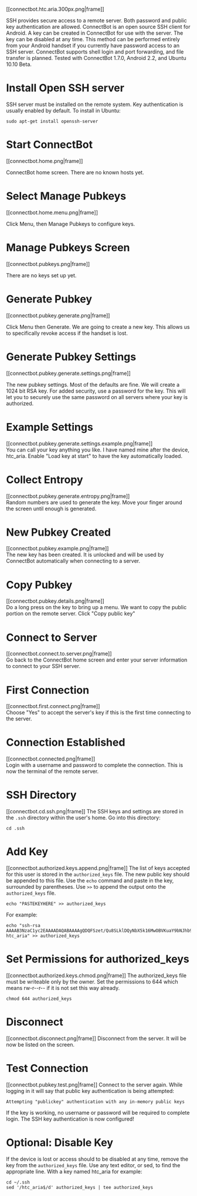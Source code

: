 [[connectbot.htc.aria.300px.png|frame]]


SSH provides secure access to a remote server. Both password and public key authentication are allowed. ConnectBot is an open source SSH client for Android. A key can be created in ConnectBot for use with the server. The key can be disabled at any time. This method can be performed entirely from your Android handset if you currently have password access to an SSH server. ConnectBot supports shell login and port forwarding, and file transfer is planned. Tested with ConnectBot 1.7.0, Android 2.2, and Ubuntu 10.10 Beta.

# Install Open SSH server
SSH server must be installed on the remote system. Key authentication is usually enabled by default. To install in Ubuntu:
```
sudo apt-get install openssh-server
```

# Start ConnectBot
[[connectbot.home.png|frame]]

ConnectBot home screen. There are no known hosts yet.

# Select Manage Pubkeys
[[connectbot.home.menu.png|frame]]

Click Menu, then Manage Pubkeys to configure keys.

# Manage Pubkeys Screen
[[connectbot.pubkeys.png|frame]]

There are no keys set up yet.

# Generate Pubkey
[[connectbot.pubkey.generate.png|frame]]

Click Menu then Generate. We are going to create a new key. This allows us to specifically revoke access if the handset is lost.

# Generate Pubkey Settings
[[connectbot.pubkey.generate.settings.png|frame]]

The new pubkey settings. Most of the defaults are fine. We will create a 1024 bit RSA key. For added security, use a password for the key. This will let you to securely use the same password on all servers where your key is authorized.

# Example Settings
[[connectbot.pubkey.generate.settings.example.png|frame]]  
You can call your key anything you like. I have named mine after the device, htc_aria. Enable "Load key at start" to have the key automatically loaded.

# Collect Entropy
[[connectbot.pubkey.generate.entropy.png|frame]]  
Random numbers are used to generate the key. Move your finger around the screen until enough is generated.

# New Pubkey Created
[[connectbot.pubkey.example.png|frame]]  
The new key has been created. It is unlocked and will be used by ConnectBot automatically when connecting to a server.

# Copy Pubkey
[[connectbot.pubkey.details.png|frame]]  
Do a long press on the key to bring up a menu. We want to copy the public portion on the remote server. Click "Copy public key"

# Connect to Server
[[connectbot.connect.to.server.png|frame]]  
Go back to the ConnectBot home screen and enter your server information to connect to your SSH server.

# First Connection
[[connectbot.first.connect.png|frame]]  
Choose "Yes" to accept the server's key if this is the first time connecting to the server.

# Connection Established
[[connectbot.connected.png|frame]]  
Login with a username and password to complete the connection. This is now the terminal of the remote server.


# SSH Directory
[[connectbot.cd.ssh.png|frame]]
The SSH keys and settings are stored in the `.ssh` directory within the user's home. Go into this directory:
```
cd .ssh
```

# Add Key
[[connectbot.authorized.keys.append.png|frame]]
The list of keys accepted for this user is stored in the `authorized_keys` file. The new public key should be appended to this file. Use the `echo` command and paste in the key, surrounded by parentheses. Use `>>` to append the output onto the `authorized_keys` file.
```
echo "PASTEKEYHERE" >> authorized_keys
```
For example:
```
echo "ssh-rsa AAAAB3NzaC1yc2EAAAADAQABAAAAgQDQFSzet/Qu8SLklDQyNbX5k16MwOBVKuaY9bNJhb99BkIRIVbNpr61eHUG3gP6haNC6qreTbpHscq4AQV21gLvCgVmHsTci0QAK44weFyDzVwIBFH9uUN+f/k2NTY9zV8FaBqK9CW8hS2f50EB38mGYvE7/0/S1u7/jtxnKqwAgw== htc_aria" >> authorized_keys
```

# Set Permissions for authorized_keys
[[connectbot.authorized.keys.chmod.png|frame]]
The authorized_keys file must be writeable only by the owner. Set the permissions to 644 which means rw-r--r-- if it is not set this way already.
```
chmod 644 authorized_keys
```

# Disconnect
[[connectbot.disconnect.png|frame]]
Disconnect from the server. It will be now be listed on the screen.

# Test Connection
[[connectbot.pubkey.test.png|frame]]
Connect to the server again. While logging in it will say that public key authentication is being attempted:
```
Attempting "publickey" authentication with any in-memory public keys
```
If the key is working, no username or password will be required to complete login. The SSH key authentication is now configured!



# Optional: Disable Key
If the device is lost or access should to be disabled at any time, remove the key from the `authorized_keys` file. Use any text editor, or sed, to find the appropriate line. With a key named htc_aria for example:
```
cd ~/.ssh
sed '/htc_aria$/d' authorized_keys | tee authorized_keys
```


